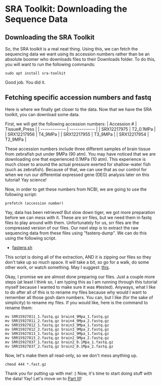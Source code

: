 # SRA Toolkit: Downloading the Sequence Data

## Downloading the SRA Toolkit
So, the SRA toolkit is a real neat thing. Using this, we can fetch the sequencing data we want using its accession numbers rather than be an absolute boomer who downloads files to their Downloads folder. To do this, you will want to run the following commands:

```
sudo apt install sra-toolkit
```

Good job. You did it.

## Fetching specific accession numbers and fastq
Here is where we finally get closer to the data. Now that we have the SRA toolkit, you can download some data.

First, we will get the following accession numbers:
| Accession #   | Tissue#_Press |
| ------------- | ------------- |
| SRX12217975   | T2_0.1MPa     |
| SRX12217956   | T4_9MPa       |
| SRX12217955   | T3_9MPa       |
| SRX12217954   | T2_9MPa       |

These accession numbers include three different samples of brain tissue from zebrafish put under 9MPa (90 atm). You may have noticed that we are downloading one that experienced 0.1MPa (10 atm). This experience is much closer to around the actual pressure exerted for shallow-water fish (such as zebrafish). Because of that, we can use that as our control for when we run our differential expressed gene (DEG) analysis later on this tutorial! Yay science!

Now, in order to get these numbers from NCBI, we are going to use the following script:
```
prefetch (accession number)
```

Yay, data has been retrieved! But slow down tiger, we got more preparation before we can mess with it. These are srr files, but we need them in fastq files to play around with them. Unfortunately for us, srr files are the compressed version of our files. Our next step is to extract the raw sequencing data from these files using "fasterq-dump". We can do this using the following script.
* [fasterq.sh](https://github.com/jtm077/Pressure-Project/blob/main/RNA-Seq%20Tutorial/scripts/fasterq.sh)

This script is doing all of the extraction, AND it is zipping our files so they don't take up so much space. It will take a bit, so go for a walk, do some other work, or watch something. May I suggest: [this](https://www.youtube.com/watch?v=9FqwhW0B3tY).

Okay, I promise we are almost done preparing our files. Just a couple more steps (at least I think so, I am typing this as I am running through this tutorial myself because I wanted to make sure it was #tested). Anyways, what I like to do after all of this is to rename my files because why would I want to remember all those gosh darn numbers. You can, but I like (for the sake of simplicity) to rename my files. If you would like, here is the command to rename them:
``` 
mv SRR15927811_1.fastq.gz brain4_9Mpa_1.fastq.gz
mv SRR15927811_2.fastq.gz brain4_9Mpa_2.fastq.gz
mv SRR15927812_1.fastq.gz brain3_9Mpa_1.fastq.gz
mv SRR15927812_2.fastq.gz brain3_9Mpa_2.fastq.gz
mv SRR15927813_1.fastq.gz brain2_9Mpa_1.fastq.gz
mv SRR15927813_2.fastq.gz brain2_9Mpa_2.fastq.gz
mv SRR15927837_1.fastq.gz brain2_0.1Mpa_1.fastq.gz
mv SRR15927837_2.fastq.gz brain2_0.1Mpa_2.fastq.gz
```
Now, let's make them all read-only, so we don't mess anything up.
```
chmod 444 *.fast.gz
```

Thank you for putting up with me! :) Now, it's time to start doing stuff with the data! Yay! Let's move on to [Part III](https://github.com/jtm077/Pressure-Project/blob/main/RNA-Seq%20Tutorial/Part%20III.md)!